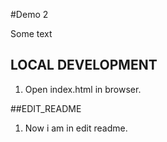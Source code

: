 #Demo 2

Some text

## LOCAL DEVELOPMENT

1. Open index.html in browser.

##EDIT_README

1. Now i am in edit readme.

